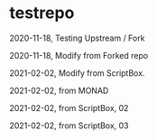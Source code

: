 # testrepo


2020-11-18, Testing Upstream / Fork

2020-11-18, Modify from Forked repo

2021-02-02, Modify from ScriptBox.

2021-02-02, from MONAD

2021-02-02, from ScriptBox, 02

2021-02-02, from ScriptBox, 03
